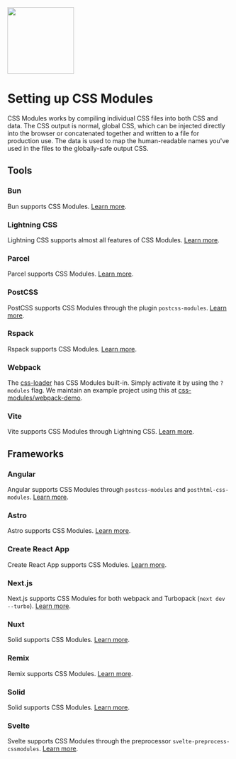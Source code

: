 <img src="https://raw.githubusercontent.com/css-modules/logos/master/css-modules-logo.png" width="150" height="150" />

# Setting up CSS Modules

CSS Modules works by compiling individual CSS files into both CSS and data. The CSS output is normal, global CSS, which can be injected directly into the browser or concatenated together and written to a file for production use. The data is used to map the human-readable names you've used in the files to the globally-safe output CSS.

## Tools

### Bun

Bun supports CSS Modules. [Learn more](https://bun.sh/docs/bundler).

### Lightning CSS

Lightning CSS supports almost all features of CSS Modules. [Learn more](https://lightningcss.dev/css-modules.html).

### Parcel

Parcel supports CSS Modules. [Learn more](https://parceljs.org/languages/css/#css-modules).

### PostCSS

PostCSS supports CSS Modules through the plugin `postcss-modules`. [Learn more](https://www.npmjs.com/package/postcss-modules).

### Rspack

Rspack supports CSS Modules. [Learn more](https://www.rspack.dev/guide/language-support#css-modules).

### Webpack

The [css-loader](https://github.com/webpack/css-loader) has CSS Modules built-in. Simply activate it by using the `?modules` flag. We maintain an example project using this at [css-modules/webpack-demo](https://css-modules.github.io/webpack-demo/).

### Vite

Vite supports CSS Modules through Lightning CSS. [Learn more](https://vitejs.dev/guide/features#css-modules).

## Frameworks

### Angular

Angular supports CSS Modules through `postcss-modules` and `posthtml-css-modules`. [Learn more](https://angularindepth.com/posts/1294/angular-css-modules).

### Astro

Astro supports CSS Modules. [Learn more](https://docs.astro.build/en/guides/styling/).

### Create React App

Create React App supports CSS Modules. [Learn more](https://create-react-app.dev/docs/adding-a-css-modules-stylesheet/).

### Next.js

Next.js supports CSS Modules for both webpack and Turbopack (`next dev --turbo`). [Learn more](https://nextjs.org/docs/app/building-your-application/styling/css-modules).

### Nuxt

Solid supports CSS Modules. [Learn more](https://nuxt.com/docs/getting-started/styling#css-modules).

### Remix

Remix supports CSS Modules. [Learn more](https://remix.run/docs/en/main/styling/css-modules).

### Solid

Solid supports CSS Modules. [Learn more](https://docs.solidjs.com/guides/how-to-guides/styling-in-solid/css-modules).

### Svelte

Svelte supports CSS Modules through the preprocessor `svelte-preprocess-cssmodules`. [Learn more](https://github.com/micantoine/svelte-preprocess-cssmodules).
